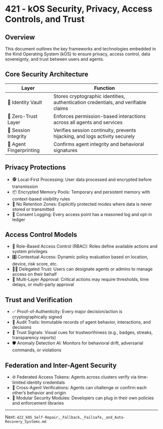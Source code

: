 # 421 - kOS Security, Privacy, Access Controls, and Trust

## Overview
This document outlines the key frameworks and technologies embedded in the Kind Operating System (kOS) to ensure privacy, access control, data sovereignty, and trust between users and agents.

## Core Security Architecture
| Layer             | Function                                                                 |
|------------------|--------------------------------------------------------------------------|
| 🔐 Identity Vault        | Stores cryptographic identities, authentication credentials, and verifiable claims |
| 🧱 Zero-Trust Layer      | Enforces permission-based interactions across all agents and services           |
| 🔄 Session Integrity      | Verifies session continuity, prevents hijacking, and logs activity securely       |
| 🧬 Agent Fingerprinting  | Confirms agent integrity and behavioral signatures                              |

## Privacy Protections
- 🕵️ Local-First Processing: User data processed and encrypted before transmission
- 📦 Encrypted Memory Pools: Temporary and persistent memory with context-based visibility rules
- 📵 No Retention Zones: Explicitly protected modes where data is never stored or transmitted
- 🔎 Consent Logging: Every access point has a reasoned log and opt-in ledger

## Access Control Models
- 🔐 Role-Based Access Control (RBAC): Roles define available actions and system privileges
- 🎛️ Contextual Access: Dynamic policy evaluation based on location, device, risk score, etc.
- 🧑‍💼 Delegated Trust: Users can designate agents or admins to manage access on their behalf
- 🚦 Multi-Layer Approval: Critical actions may require thresholds, time delays, or multi-party approval

## Trust and Verification
- ✅ Proof-of-Authenticity: Every major decision/action is cryptographically signed
- 🧪 Audit Trails: Immutable records of agent behavior, interactions, and decisions
- 📢 Trust Signals: Visual cues for trustworthiness (e.g., badges, streaks, transparency reports)
- 🛡️ Anomaly Detection AI: Monitors for behavioral drift, adversarial commands, or violations

## Federation and Inter-Agent Security
- 🌐 Federated Access Tokens: Agents across clusters verify via time-limited identity credentials
- 🔄 Cross-Agent Verifications: Agents can challenge or confirm each other’s behavior and origin
- 🧩 Modular Security Modules: Developers can plug in their own policies and enforcement libraries

---
Next: `422_kOS_Self-Repair,_Fallback,_Failsafe,_and_Auto-Recovery_Systems.md`

